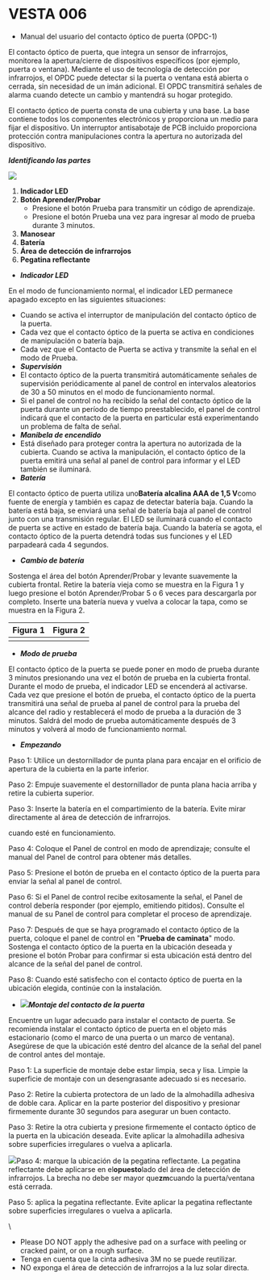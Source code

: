 # VESTA 006



* Manual del usuario del contacto óptico de puerta (OPDC-1)

El contacto óptico de puerta, que integra un sensor de infrarrojos, monitorea la apertura/cierre de dispositivos específicos (por ejemplo, puerta o ventana). Mediante el uso de tecnología de detección por infrarrojos, el OPDC puede detectar si la puerta o ventana está abierta o cerrada, sin necesidad de un imán adicional. El OPDC transmitirá señales de alarma cuando detecte un cambio y mantendrá su hogar protegido.

El contacto óptico de puerta consta de una cubierta y una base. La base contiene todos los componentes electrónicos y proporciona un medio para fijar el dispositivo. Un interruptor antisabotaje de PCB incluido proporciona protección contra manipulaciones contra la apertura no autorizada del dispositivo.

_**Identificando las partes**_

![](.gitbook/assets/0.png)

1. **Indicador LED**
2. **Botón Aprender/Probar**
   * Presione el botón Prueba para transmitir un código de aprendizaje.
   * Presione el botón Prueba una vez para ingresar al modo de prueba durante 3 minutos.
3. **Manosear**
4. **Batería**
5. **Área de detección de infrarrojos**
6. **Pegatina reflectante**

* _**Indicador LED**_

En el modo de funcionamiento normal, el indicador LED permanece apagado excepto en las siguientes situaciones:

* Cuando se activa el interruptor de manipulación del contacto óptico de la puerta.
* Cada vez que el contacto óptico de la puerta se activa en condiciones de manipulación o batería baja.
* Cada vez que el Contacto de Puerta se activa y transmite la señal en el modo de Prueba.
* _**Supervisión**_
* El contacto óptico de la puerta transmitirá automáticamente señales de supervisión periódicamente al panel de control en intervalos aleatorios de 30 a 50 minutos en el modo de funcionamiento normal.
* Si el panel de control no ha recibido la señal del contacto óptico de la puerta durante un período de tiempo preestablecido, el panel de control indicará que el contacto de la puerta en particular está experimentando un problema de falta de señal.
* _**Manibela de encendido**_
* Está diseñado para proteger contra la apertura no autorizada de la cubierta. Cuando se activa la manipulación, el contacto óptico de la puerta emitirá una señal al panel de control para informar y el LED también se iluminará.
* _**Batería**_

El contacto óptico de puerta utiliza uno**Batería alcalina AAA de 1,5 V**como fuente de energía y también es capaz de detectar batería baja. Cuando la batería está baja, se enviará una señal de batería baja al panel de control junto con una transmisión regular. El LED se iluminará cuando el contacto de puerta se active en estado de batería baja. Cuando la batería se agota, el contacto óptico de la puerta detendrá todas sus funciones y el LED parpadeará cada 4 segundos.

* _**Cambio de batería**_

Sostenga el área del botón Aprender/Probar y levante suavemente la cubierta frontal. Retire la batería vieja como se muestra en la Figura 1 y luego presione el botón Aprender/Probar 5 o 6 veces para descargarla por completo. Inserte una batería nueva y vuelva a colocar la tapa, como se muestra en la Figura 2.

| Figura 1                                                      | Figura 2                                                      |
| ------------------------------------------------------------- | ------------------------------------------------------------- |
| <img src=".gitbook/assets/1.png" alt="" data-size="original"> | <img src=".gitbook/assets/2.png" alt="" data-size="original"> |

* _**Modo de prueba**_

El contacto óptico de la puerta se puede poner en modo de prueba durante 3 minutos presionando una vez el botón de prueba en la cubierta frontal. Durante el modo de prueba, el indicador LED se encenderá al activarse. Cada vez que presione el botón de prueba, el contacto óptico de la puerta transmitirá una señal de prueba al panel de control para la prueba del alcance del radio y restablecerá el modo de prueba a la duración de 3 minutos. Saldrá del modo de prueba automáticamente después de 3 minutos y volverá al modo de funcionamiento normal.

* _**Empezando**_

Paso 1: Utilice un destornillador de punta plana para encajar en el orificio de apertura de la cubierta en la parte inferior.

Paso 2: Empuje suavemente el destornillador de punta plana hacia arriba y retire la cubierta superior.

Paso 3: Inserte la batería en el compartimiento de la batería. Evite mirar directamente al área de detección de infrarrojos.

cuando esté en funcionamiento.

Paso 4: Coloque el Panel de control en modo de aprendizaje; consulte el manual del Panel de control para obtener más detalles.

Paso 5: Presione el botón de prueba en el contacto óptico de la puerta para enviar la señal al panel de control.

Paso 6: Si el Panel de control recibe exitosamente la señal, el Panel de control debería responder (por ejemplo, emitiendo pitidos). Consulte el manual de su Panel de control para completar el proceso de aprendizaje.

Paso 7: Después de que se haya programado el contacto óptico de la puerta, coloque el panel de control en "**Prueba de caminata**" modo. Sostenga el contacto óptico de la puerta en la ubicación deseada y presione el botón Probar para confirmar si esta ubicación está dentro del alcance de la señal del panel de control.

Paso 8: Cuando esté satisfecho con el contacto óptico de puerta en la ubicación elegida, continúe con la instalación.

* ![](.gitbook/assets/3.png)_**Montaje del contacto de la puerta**_

Encuentre un lugar adecuado para instalar el contacto de puerta. Se recomienda instalar el contacto óptico de puerta en el objeto más estacionario (como el marco de una puerta o un marco de ventana). Asegúrese de que la ubicación esté dentro del alcance de la señal del panel de control antes del montaje.

Paso 1: La superficie de montaje debe estar limpia, seca y lisa. Limpie la superficie de montaje con un desengrasante adecuado si es necesario.

Paso 2: Retire la cubierta protectora de un lado de la almohadilla adhesiva de doble cara. Aplicar en la parte posterior del dispositivo y presionar firmemente durante 30 segundos para asegurar un buen contacto.

Paso 3: Retire la otra cubierta y presione firmemente el contacto óptico de la puerta en la ubicación deseada. Evite aplicar la almohadilla adhesiva sobre superficies irregulares o vuelva a aplicarla.

![](.gitbook/assets/4.png)Paso 4: marque la ubicación de la pegatina reflectante. La pegatina reflectante debe aplicarse en el**opuesto**lado del área de detección de infrarrojos. La brecha no debe ser mayor que**zm**cuando la puerta/ventana está cerrada.

Paso 5: aplica la pegatina reflectante. Evite aplicar la pegatina reflectante sobre superficies irregulares o vuelva a aplicarla.

\\

* Please DO NOT apply the adhesive pad on a surface with peeling or cracked paint, or on a rough surface.
* Tenga en cuenta que la cinta adhesiva 3M no se puede reutilizar.
* NO exponga el área de detección de infrarrojos a la luz solar directa.
